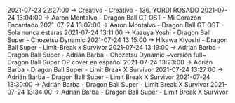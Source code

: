 2021-07-23 22:27:00 -> Creativo - Creativo - 136. YORDI ROSADO
2021-07-24 13:04:00 -> Aaron Montalvo - Dragon Ball GT OST - Mi Corazón Encantado
2021-07-24 13:07:00 -> Aaron Montalvo - Dragon Ball GT OST - Sola nunca estaras
2021-07-24 13:11:00 -> Kazuya Yoshī - Dragon Ball Super - Chozetsu Dynamic
2021-07-24 13:15:00 -> Hikawa Kiyoshi - Dragon Ball Super - Limit-Break x Survivor
2021-07-24 13:19:00 -> Adrián Barba - Dragon Ball Super - Adrián Barba - Chozetsu Dynamic ~versión full~ Dragon Ball Super OP cover en español
2021-07-24 13:23:00 -> Adrián Barba - Dragon Ball Super - Limit Break X Survivor
2021-07-24 13:27:00 -> Adrián Barba - Dragon Ball Super - Limit Break X Survivor
2021-07-24 13:30:00 -> Adrián Barba - Dragon Ball Super - Limit Break X Survivor
2021-07-24 13:34:00 -> Adrián Barba - Dragon Ball Super - Limit Break X Survivor
